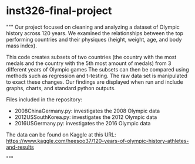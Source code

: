 # inst326-final-project
"""
Our project focused on cleaning and analyzing a dataset of Olympic history across 120 years. We examined the relationships between the top performing countries and their physiques (height, weight, age, and body mass index).

This code creates subsets of two countries (the country with the most medals and the country with the 5th most amount of medals) from 3 different years of Olympic games
The subsets can then be compared using methods such as regression and t-testing.
The raw data set is manipulated to exact these changes.
Our findings are displayed when run and include graphs, charts, and standard python outputs.

Files included in the repository:
- 2008ChinaGermany.py: investigates the 2008 Olympic data
- 2012USSouthKorea.py: investigates the 2012 Olympic data
- 2016USGermany.py: investigates the 2016 Olympic data

The data can be found on Kaggle at this URL:
https://www.kaggle.com/heesoo37/120-years-of-olympic-history-athletes-and-results

"""

